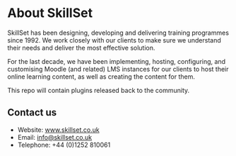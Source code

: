 About SkillSet
==============

SkillSet has been designing, developing and delivering training programmes since 1992. We work closely with our clients to make sure we understand their needs and deliver the most effective solution.

For the last decade, we have been implementing, hosting, configuring, and customising Moodle (and related) LMS instances for our clients to host their online learning content, as well as creating the content for them.

This repo will contain plugins released back to the community.

Contact us
----------

* Website: www.skillset.co.uk
* Email: info@skillset.co.uk
* Telephone: +44 (0)1252 810061

<!---
skillsetltd/skillsetltd is a ✨ special ✨ repository because its `README.md` (this file) appears on your GitHub profile.
You can click the Preview link to take a look at your changes.
--->
